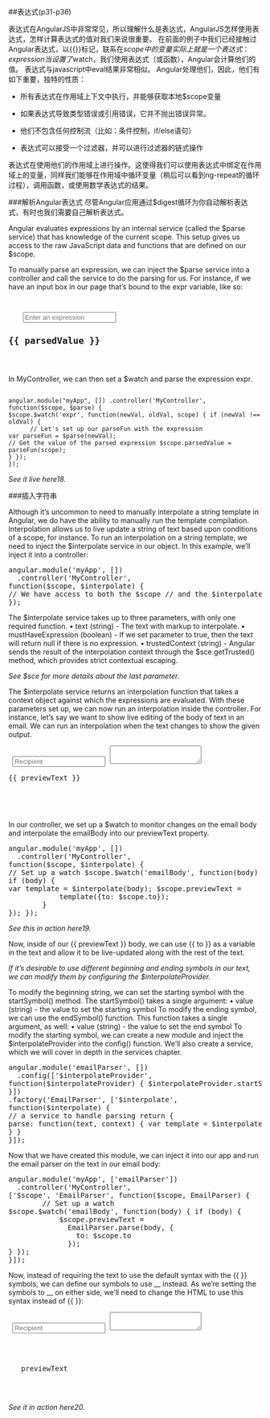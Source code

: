 ##表达式(p31-p36)

表达式在AngularJS中非常常见，所以理解什么是表达式，AngularJS怎样使用表达式，怎样计算表达式的值对我们来说很重要。
在前面的例子中我们已经接触过Angular表达式，以{{}}标记，联系在$scope中的变量实际上就是一个表达式：{{ expression }}
当设置了$watch，我们使用表达式（或函数），Angular会计算他们的值。
表达式与javascript中eval结果非常相似。
Angular处理他们，因此，他们有如下重要，独特的性质：

- 所有表达式在作用域上下文中执行，并能够获取本地$scope变量
- 如果表达式导致类型错误或引用错误，它并不抛出错误异常。- 他们不包含任何控制流（比如：条件控制，if/else语句）
- 表达式可以接受一个过滤器，并可以进行过滤器的链式操作
表达式在使用他们的作用域上进行操作。这使得我们可以使用表达式中绑定在作用域上的变量，同样我们能够在作用域中循环变量（稍后可以看到ng-repeat的循环过程），调用函数，或使用数学表达式的结果。
###解析Angular表达式
尽管Angular应用通过$digest循环为你自动解析表达式，有时也我们需要自己解析表达式。Angular evaluates expressions by an internal service (called the $parse service) that has knowledge of the current scope. This setup gives us access to the raw JavaScript data and functions that are defined on our $scope.
To manually parse an expression, we can inject the $parse service into a controller and call the service to do the parsing for us. For instance, if we have an input box in our page that’s bound to the expr variable, like so:

<pre><code>
<div ng-controller="MyController"> 
	<input ng-model="expr" type="text" placeholder="Enter an expression" /> 	<h2>{{ parsedValue }}</h2></div>
</code></pre>In MyController, we can then set a $watch and parse the expression expr.
<pre><code>
angular.module("myApp", []) .controller('MyController', function($scope, $parse) {$scope.$watch('expr', function(newVal, oldVal, scope) { if (newVal !== oldVal) {      // Let's set up our parseFun with the expressionvar parseFun = $parse(newVal);// Get the value of the parsed expression $scope.parsedValue = parseFun(scope);} });});</code></pre>
*See it live here18.*###插入字符串
Although it’s uncommon to need to manually interpolate a string template in Angular, we do have the ability to manually run the template compilation. Interpolation allows us to live update a string of text based upon conditions of a scope, for instance.To run an interpolation on a string template, we need to inject the $interpolate service in our object. In this example, we’ll inject it into a controller:
<pre>
angular.module('myApp', [])  .controller('MyController',function($scope, $interpolate) {// We have access to both the $scope // and the $interpolate services});
</pre>
The $interpolate service takes up to three parameters, with only one required function.• text (string) - The text with markup to interpolate.• mustHaveExpression (boolean) - If we set parameter to true, then the text will return null ifthere is no expression.• trustedContext (string) - Angular sends the result of the interpolation context through the$sce.getTrusted() method, which provides strict contextual escaping.
*See $sce for more details about the last parameter.*
The $interpolate service returns an interpolation function that takes a context object against which the expressions are evaluated.With these parameters set up, we can now run an interpolation inside the controller. For instance, let’s say we want to show live editing of the body of text in an email. We can run an interpolation when the text changes to show the given output.
<pre>
<div ng-controller="MyController"> <input ng-model="to"        type="email"placeholder="Recipient" /> <textarea ng-model="emailBody"></textarea> <pre>{{ previewText }}</pre></div></pre>
In our controller, we set up a $watch to monitor changes on the email body and interpolate the emailBody into our previewText property.
<pre>
angular.module('myApp', [])  .controller('MyController',function($scope, $interpolate) {// Set up a watch $scope.$watch('emailBody', function(body) {if (body) {var template = $interpolate(body); $scope.previewText =            template({to: $scope.to});        }}); });</pre>
*See this in action here19.*
Now, inside of our {{ previewText }} body, we can use {{ to }} as a variable in the text and allow it to be live-updated along with the rest of the text.
*If it’s desirable to use different beginning and ending symbols in our text, we can modify them by configuring the $interpolateProvider.*
To modify the beginning string, we can set the starting symbol with the startSymbol() method. The startSymbol() takes a single argument:• value (string) - the value to set the starting symbolTo modify the ending symbol, we can use the endSymbol() function. This function takes a single argument, as well:• value (string) - the value to set the end symbolTo modify the starting symbol, we can create a new module and inject the $interpolateProviderinto the config() function.We’ll also create a service, which we will cover in depth in the services chapter.<pre>angular.module('emailParser', [])  .config(['$interpolateProvider',function($interpolateProvider) { $interpolateProvider.startSymbol('__'); $interpolateProvider.endSymbol('__');}]).factory('EmailParser', ['$interpolate',function($interpolate) {// a service to handle parsing return {parse: function(text, context) { var template = $interpolate(text); return template(context);} }}]);</pre>
Now that we have created this module, we can inject it into our app and run the email parser on the text in our email body:
<pre>
angular.module('myApp', ['emailParser'])  .controller('MyController',['$scope', 'EmailParser', function($scope, EmailParser) {        // Set up a watch$scope.$watch('emailBody', function(body) { if (body) {            $scope.previewText =              EmailParser.parse(body, {                to: $scope.to              });} });}]);
</pre>Now, instead of requiring the text to use the default syntax with the {{ }} symbols, we can defineour symbols to use __ instead.As we’re setting the symbols to __ on either side, we’ll need to change the HTML to use this syntax instead of {{ }}:
<pre>
<div id="emailEditor"> <input ng-model="to"        type="email"placeholder="Recipient" /> <textarea ng-model="emailBody"></textarea></div><div id="emailPreview"><pre>__ previewText __</pre> </div></pre>
*See it in action here20.*
